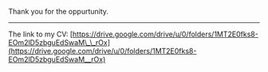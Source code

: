 Thank you for the oppurtunity.

---

The link to my CV:
[https://drive.google.com/drive/u/0/folders/1MT2E0fks8-EOm2lD5zbguEdSwaM\_\_rOx](https://drive.google.com/drive/u/0/folders/1MT2E0fks8-EOm2lD5zbguEdSwaM__rOx)
